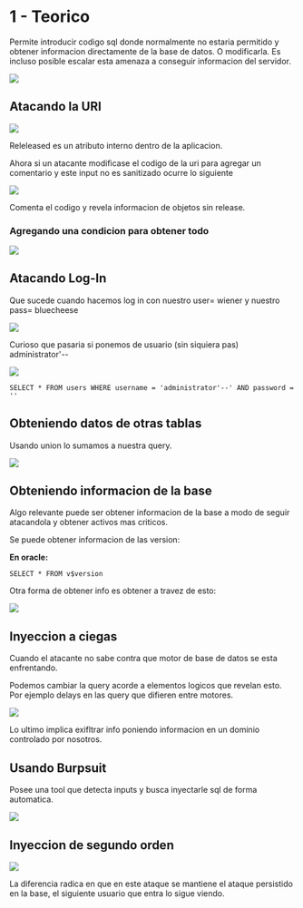 # 1 - Teorico

Permite introducir codigo sql donde normalmente no estaria permitido y obtener informacion directamente de la base de datos. O modificarla. Es incluso posible escalar esta amenaza a conseguir informacion del servidor.

![](../../.gitbook/assets/imagen%20%28601%29.png)

## Atacando la URI

![](../../.gitbook/assets/imagen%20%28603%29.png)

Releleased es un atributo interno dentro de la aplicacion.

Ahora si un atacante modificase el codigo de la uri para agregar un comentario y este input no es sanitizado ocurre lo siguiente

![](../../.gitbook/assets/imagen%20%28592%29.png)

Comenta el codigo y revela informacion de objetos sin release.

### Agregando una condicion para obtener todo

![](../../.gitbook/assets/imagen%20%28599%29.png)

## Atacando Log-In

Que sucede cuando hacemos log in con nuestro user= wiener y nuestro pass= bluecheese

![](../../.gitbook/assets/imagen%20%28598%29.png)

Curioso que pasaria si ponemos de usuario \(sin siquiera pas\) administrator'--

![](../../.gitbook/assets/imagen%20%28605%29.png)

 `SELECT * FROM users WHERE username = 'administrator'--' AND password = ''`

## Obteniendo datos de otras tablas

Usando union lo sumamos a nuestra query.

![](../../.gitbook/assets/imagen%20%28600%29.png)

## Obteniendo informacion de la base

Algo relevante puede ser obtener informacion de la base a modo de seguir atacandola y obtener activos mas criticos.

Se puede obtener informacion de las version:

**En oracle:**

```text
SELECT * FROM v$version
```

Otra forma de obtener info es obtener a travez de esto:

![](../../.gitbook/assets/imagen%20%28594%29.png)

## Inyeccion a ciegas

Cuando el atacante no sabe contra que motor de base de datos se esta enfrentando.

Podemos cambiar la query acorde a elementos logicos que revelan esto. Por ejemplo delays en las query que difieren entre motores.

![](../../.gitbook/assets/imagen%20%28596%29.png)

Lo ultimo implica exifltrar info poniendo informacion en un dominio controlado por nosotros.

## Usando Burpsuit 

Posee una tool que detecta inputs y busca inyectarle sql de forma automatica.

![](../../.gitbook/assets/imagen%20%28597%29.png)

## Inyeccion de segundo orden

![](../../.gitbook/assets/imagen%20%28604%29.png)

La diferencia radica en que en este ataque se mantiene el ataque persistido en la base, el siguiente usuario que entra lo sigue viendo.

